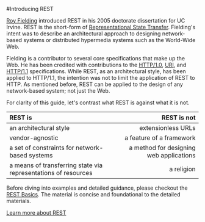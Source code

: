 #Introducing REST

[Roy Fielding]() introduced REST in his 2005 doctorate dissertation for UC Irvine.  REST is the short-form of [Representational State Transfer]().  Fielding's intent was to describe an architectural approach to designing network-based systems or distributed hypermedia systems such as the World-Wide Web.

Fielding is a contributor to several core specifications that make up the Web.  He has been credited with contributions to the [HTTP/1.0](), [URI](), and [HTTP/1.1]() specifications.  While REST, as an architectural style, has been applied to HTTP/1.1, the intention was not to limit the application of REST to HTTP.  As mentioned before, REST can be applied to the design of any network-based system; not just the Web.

For clarity of this guide, let's contrast what REST is against what it is not.

| REST is |  REST is not |
| :--------- | ---------------------: |
| an architectural style | extensionless URLs |
| vendor-agnostic | a feature of a framework |
| a set of constraints for network-based systems | a method for designing web applications |
| a means of transferring state via representations of resources | a religion |

Before diving into examples and detailed guidance, please checkout the [REST Basics](constraints.md).  The material is concise and foundational to the detailed materials.


<a class="btn btn-primary" href="constraints.md">Learn more about REST</a>
